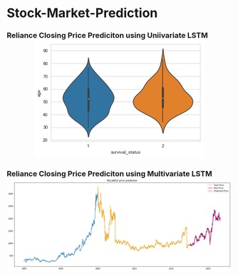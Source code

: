 # Stock-Market-Prediction


### Reliance Closing Price Prediciton using Uniivariate LSTM<div style="text-align:center"><img src="https://github.com/n-e-e-l/ExploratoryDataAnalysis_Haberman/blob/master/img/download%20(1).png" /></div>
### Reliance Closing Price Prediciton using Multivariate LSTM <div style="text-align:center"><img src="https://github.com/n-e-e-l/Stock-Market-Prediction/blob/main/multi-variate.png" /></div>
